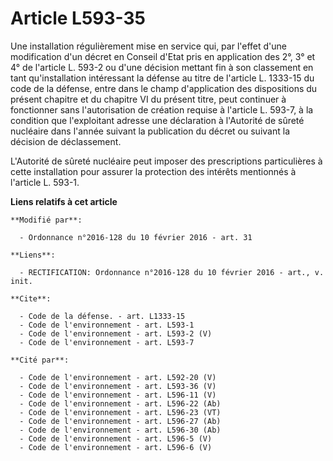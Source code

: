 # Article L593-35

Une installation régulièrement mise en service qui, par l'effet d'une modification d'un décret en Conseil d'Etat pris en
application des 2°, 3° et 4° de l'article L. 593-2 ou d'une décision mettant fin à son classement en tant qu'installation
intéressant la défense au titre de l'article L. 1333-15 du code de la défense, entre dans le champ d'application des
dispositions du présent chapitre et du chapitre VI du présent titre, peut continuer à fonctionner sans l'autorisation de
création requise à l'article L. 593-7, à la condition que l'exploitant adresse une déclaration à l'Autorité de sûreté
nucléaire dans l'année suivant la publication du décret ou suivant la décision de déclassement. 

L'Autorité de sûreté nucléaire peut imposer des prescriptions particulières à cette installation pour assurer la protection
des intérêts mentionnés à l'article L. 593-1.

**Liens relatifs à cet article**

	**Modifié par**:

	  - Ordonnance n°2016-128 du 10 février 2016 - art. 31

	**Liens**:

	  - RECTIFICATION: Ordonnance n°2016-128 du 10 février 2016 - art., v. init.

	**Cite**:

	  - Code de la défense. - art. L1333-15
	  - Code de l'environnement - art. L593-1
	  - Code de l'environnement - art. L593-2 (V)
	  - Code de l'environnement - art. L593-7

	**Cité par**:

	  - Code de l'environnement - art. L592-20 (V)
	  - Code de l'environnement - art. L593-36 (V)
	  - Code de l'environnement - art. L596-11 (V)
	  - Code de l'environnement - art. L596-22 (Ab)
	  - Code de l'environnement - art. L596-23 (VT)
	  - Code de l'environnement - art. L596-27 (Ab)
	  - Code de l'environnement - art. L596-30 (Ab)
	  - Code de l'environnement - art. L596-5 (V)
	  - Code de l'environnement - art. L596-6 (V)
